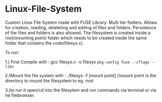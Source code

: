 # Linux-File-System
Custom Linux File System made with FUSE Library.
Multi tier folders. Allows for creation, reading, deleleting and editing of files and folders. Persistence of the files and folders is also allowed. The filesystem is created inside a root(mounting point) folder which needs to be created inside the same folder that contains the code(filesys.c).

To run:

1.) First Compile with :
gcc filesys.c -o filesys `pkg-config fuse --cflags --libs`

2.)Mount the file system with :
./filesys -f [mount point] //mount point is the directory to mount the filesystem to eg. root

3.)to run it open/cd into the filesytem and run commands via terminal or via he filebrowser.
